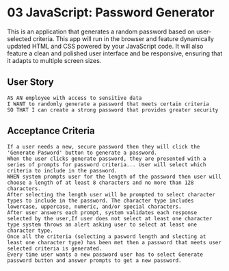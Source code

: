 # 03 JavaScript: Password Generator

This is an application that generates a random password based on user-selected criteria. This app will run in the browser and feature dynamically updated HTML and CSS powered by your JavaScript code. It will also feature a clean and polished user interface and be responsive, ensuring that it adapts to multiple screen sizes.

## User Story

```
AS AN employee with access to sensitive data
I WANT to randomly generate a password that meets certain criteria
SO THAT I can create a strong password that provides greater security
```

## Acceptance Criteria

```
If a user needs a new, secure password then they will click the 'Generate Pasword' button to generate a password.
When the user clicks generate password, they are presented with a series of prompts for password criteria... User will select which criteria to include in the password.
WHEN system prompts user for the length of the password then user will choose a length of at least 8 characters and no more than 128 characters. 
After selecting the length user will be prompted to select character types to include in the password. The character type includes lowercase, uppercase, numeric, and/or special characters.
After user answers each prompt, system validates each response selected by the user,If user does not select at least one character type system throws an alert asking user to select at least one character type.
Once all the criteria (selecting a pasword length and slecting at least one character type) has been met then a password that meets user selected criteria is generated.
Every time user wants a new password user has to select Generate password button and answer prompts to get a new password.
```
